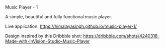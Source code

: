 Music Player - 1

A simple, beautiful and fully functional music player.

Live application: https://himalayasingh.github.io/music-player-1/

Design inspired by this Dribbble shot: https://dribbble.com/shots/4240318-Made-with-InVision-Studio-Music-Player
